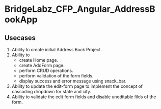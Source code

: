 # BridgeLabz_CFP_Angular_AddressBookApp

## Usecases
1. Ability to create initial Address Book Project.
2. Ability to 
    - create Home page.
    - create AddForm page.
    - perform CRUD operations.
    - perform validation of the form fields.
    - display success and error message using snack_bar.
3. Ability to update the edit-form page to implement the concept of cascading dropdown for state and city.
4. Ability to validate the edit form fields and disable uneditable filds of the form.
